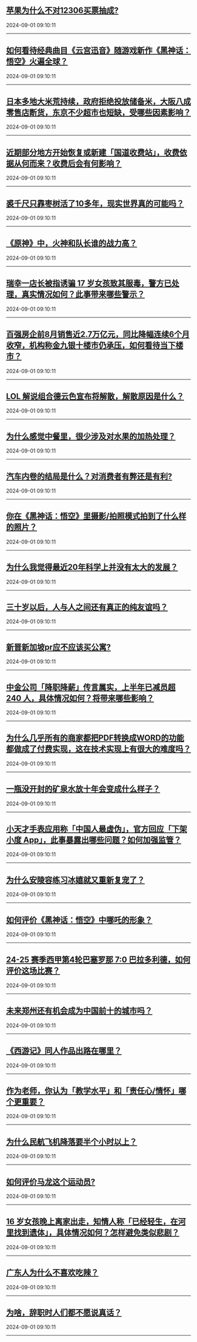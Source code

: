 ## [苹果为什么不对12306买票抽成?](https://www.zhihu.com/question/665800531)

2024-09-01 09:10:11

---
## [如何看待经典曲目《云宫迅音》随游戏新作《黑神话：悟空》火遍全球？](https://www.zhihu.com/question/665540185)

2024-09-01 09:10:11

---
## [日本多地大米荒持续，政府拒绝投放储备米，大阪八成零售店断货，东京不少超市也短缺，受哪些因素影响？](https://www.zhihu.com/question/665787272)

2024-09-01 09:10:11

---
## [近期部分地方开始恢复或新建「国道收费站」，收费依据从何而来？收费后会有何影响？](https://www.zhihu.com/question/665800934)

2024-09-01 09:10:11

---
## [裘千尺只靠枣树活了10多年，现实世界真的可能吗？](https://www.zhihu.com/question/367199012)

2024-09-01 09:10:11

---
## [《原神》中，火神和队长谁的战力高？](https://www.zhihu.com/question/665523015)

2024-09-01 09:10:11

---
## [瑞幸一店长被指诱骗 17 岁女孩致其服毒，警方已处理，真实情况如何？此事带来哪些警示？](https://www.zhihu.com/question/665787016)

2024-09-01 09:10:11

---
## [百强房企前8月销售近2.7万亿元，同比降幅连续6个月收窄，机构称金九银十楼市仍承压，如何看待当下楼市？](https://www.zhihu.com/question/665843932)

2024-09-01 09:10:11

---
## [LOL 解说组合德云色宣布将解散，解散原因是什么？](https://www.zhihu.com/question/665455232)

2024-09-01 09:10:11

---
## [为什么感觉中餐里，很少涉及对水果的加热处理？](https://www.zhihu.com/question/663663557)

2024-09-01 09:10:11

---
## [汽车内卷的结局是什么？对消费者有弊还是有利?](https://www.zhihu.com/question/640797513)

2024-09-01 09:10:11

---
## [你在《黑神话：悟空》里摄影/拍照模式拍到了什么样的照片？](https://www.zhihu.com/question/665070733)

2024-09-01 09:10:11

---
## [为什么我觉得最近20年科学上并没有太大的发展？](https://www.zhihu.com/question/285196424)

2024-09-01 09:10:11

---
## [三十岁以后，人与人之间还有真正的纯友谊吗？](https://www.zhihu.com/question/665738775)

2024-09-01 09:10:11

---
## [新晋新加坡pr应不应该买公寓?](https://www.zhihu.com/question/659163364)

2024-09-01 09:10:11

---
## [中金公司「降职降薪」传言属实，上半年已减员超 240 人，具体情况如何？将带来哪些影响？](https://www.zhihu.com/question/665786091)

2024-09-01 09:10:11

---
## [为什么几乎所有的商家都把PDF转换成WORD的功能都做成了付费实现，这在技术实现上有很大的难度吗？](https://www.zhihu.com/question/462704654)

2024-09-01 09:10:11

---
## [一瓶没开封的矿泉水放十年会变成什么样子？](https://www.zhihu.com/question/665693306)

2024-09-01 09:10:11

---
## [小天才手表应用称「中国人最虚伪」，官方回应「下架小度 App」，此事暴露出哪些问题？如何加强监管？](https://www.zhihu.com/question/665718966)

2024-09-01 09:10:11

---
## [为什么安陵容练习冰嬉就又重新复宠了？](https://www.zhihu.com/question/665417965)

2024-09-01 09:10:11

---
## [如何评价《黑神话：悟空》中哪吒的形象？](https://www.zhihu.com/question/665621277)

2024-09-01 09:10:11

---
## [24-25 赛季西甲第4轮巴塞罗那 7:0 巴拉多利德，如何评价这场比赛？](https://www.zhihu.com/question/665845794)

2024-09-01 09:10:11

---
## [未来郑州还有机会成为中国前十的城市吗？](https://www.zhihu.com/question/662460737)

2024-09-01 09:10:11

---
## [《西游记》同人作品出路在哪里？](https://www.zhihu.com/question/665698238)

2024-09-01 09:10:11

---
## [作为老师，你认为「教学水平」和「责任心/情怀」哪个更重要？](https://www.zhihu.com/question/665615421)

2024-09-01 09:10:11

---
## [为什么民航飞机降落要半个小时以上？](https://www.zhihu.com/question/424822116)

2024-09-01 09:10:11

---
## [如何评价马龙这个运动员?](https://www.zhihu.com/question/619426866)

2024-09-01 09:10:11

---
## [16 岁女孩晚上离家出走，知情人称「已经轻生，在河里找到遗体」，具体情况如何？怎样避免类似悲剧？](https://www.zhihu.com/question/665587653)

2024-09-01 09:10:11

---
## [广东人为什么不喜欢吃辣？](https://www.zhihu.com/question/30259238)

2024-09-01 09:10:11

---
## [为啥，辞职时人们都不愿说真话？](https://www.zhihu.com/question/663669944)

2024-09-01 09:10:11

---

